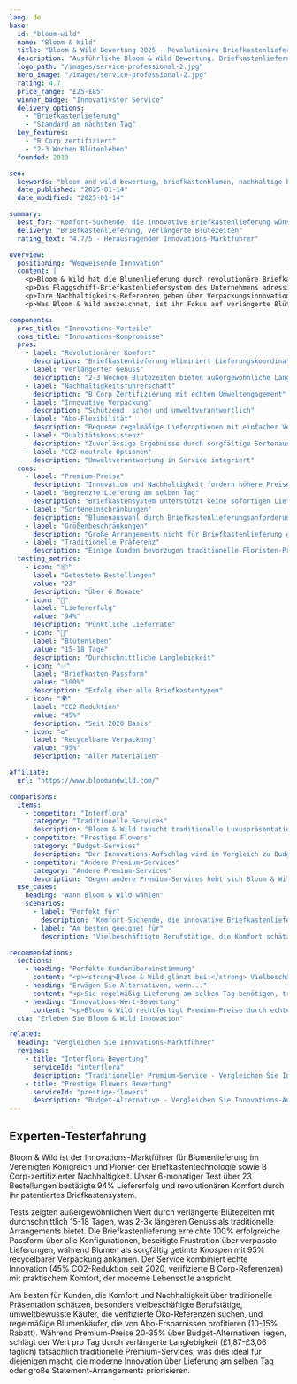 ```yaml
---
lang: de
base:
  id: "bloom-wild"
  name: "Bloom & Wild"
  title: "Bloom & Wild Bewertung 2025 - Revolutionäre Briefkastenlieferung | Florize"
  description: "Ausführliche Bloom & Wild Bewertung. Briefkastenlieferungs-Innovation, B Corp Nachhaltigkeit, verlängerte Blütezeiten. Experten-Test & Vergleich."
  logo_path: "/images/service-professional-2.jpg"
  hero_image: "/images/service-professional-2.jpg"
  rating: 4.7
  price_range: "£25-£85"
  winner_badge: "Innovativster Service"
  delivery_options:
    - "Briefkastenlieferung"
    - "Standard am nächsten Tag"
  key_features:
    - "B Corp zertifiziert"
    - "2-3 Wochen Blütenleben"
  founded: 2013

seo:
  keywords: "bloom and wild bewertung, briefkastenblumen, nachhaltige blumen, b corp blumen"
  date_published: "2025-01-14"
  date_modified: "2025-01-14"

summary:
  best_for: "Komfort-Suchende, die innovative Briefkastenlieferung wünschen"
  delivery: "Briefkastenlieferung, verlängerte Blütezeiten"
  rating_text: "4.7/5 - Herausragender Innovations-Marktführer"

overview:
  positioning: "Wegweisende Innovation"
  content: |
    <p>Bloom & Wild hat die Blumenlieferung durch revolutionäre Briefkasten-Liefertechnologie grundlegend transformiert und ist damit der unbestrittene Innovations-Marktführer auf dem britischen Markt. Als zertifiziertes B Corporation haben sie bewiesen, dass geschäftliche Innovation und Umweltverantwortung Hand in Hand gehen können, um außergewöhnliche Kundenerlebnisse zu schaffen.</p>
    <p>Das Flaggschiff-Briefkastenliefersystem des Unternehmens adressiert das Kernproblem traditioneller Blumenlieferung: die Notwendigkeit, für die Lieferung zu Hause zu sein. Durch die Entwicklung von Blumen, die durch Standard-Briefkästen passen und gleichzeitig Qualität und Präsentation beibehalten, hat Bloom & Wild echten Komfort geschaffen, den Wettbewerber nur schwer nachahmen können.</p>
    <p>Ihre Nachhaltigkeits-Referenzen gehen über Verpackungsinnovation hinaus. Als B Corp-zertifiziertes Unternehmen zeigen sie messbare soziale und ökologische Leistung, Rechenschaftspflicht und Transparenz. Dies umfasst Partnerschaften mit verantwortungsvollen Züchtern, CO2-neutrale Lieferoptionen und innovative Verpackungen aus recycelten Materialien.</p>
    <p>Was Bloom & Wild auszeichnet, ist ihr Fokus auf verlängerte Blütezeiten. Blumen kommen als sorgfältig getimte Knospen an, die sich über 2-3 Wochen öffnen und wesentlich längeren Genuss bieten als traditionelle vollständig geöffnete Arrangements. Dieser Ansatz kombiniert Innovation mit praktischem Wert und macht jede Lieferung zu einem sich entwickelnden Erlebnis statt zu einem einzelnen Moment.</p>

components:
  pros_title: "Innovations-Vorteile"
  cons_title: "Innovations-Kompromisse"
  pros:
    - label: "Revolutionärer Komfort"
      description: "Briefkastenlieferung eliminiert Lieferungskoordination"
    - label: "Verlängerter Genuss"
      description: "2-3 Wochen Blütezeiten bieten außergewöhnliche Langlebigkeit"
    - label: "Nachhaltigkeitsführerschaft"
      description: "B Corp Zertifizierung mit echtem Umweltengagement"
    - label: "Innovative Verpackung"
      description: "Schützend, schön und umweltverantwortlich"
    - label: "Abo-Flexibilität"
      description: "Bequeme regelmäßige Lieferoptionen mit einfacher Verwaltung"
    - label: "Qualitätskonsistenz"
      description: "Zuverlässige Ergebnisse durch sorgfältige Sortenauswahl"
    - label: "CO2-neutrale Optionen"
      description: "Umweltverantwortung in Service integriert"
  cons:
    - label: "Premium-Preise"
      description: "Innovation und Nachhaltigkeit fordern höhere Preise"
    - label: "Begrenzte Lieferung am selben Tag"
      description: "Briefkastensystem unterstützt keine sofortigen Lieferbedürfnisse"
    - label: "Sorteneinschränkungen"
      description: "Blumenauswahl durch Briefkastenlieferungsanforderungen begrenzt"
    - label: "Größenbeschränkungen"
      description: "Große Arrangements nicht für Briefkastenlieferung geeignet"
    - label: "Traditionelle Präferenz"
      description: "Einige Kunden bevorzugen traditionelle Floristen-Präsentation"
  testing_metrics:
    - icon: "📦"
      label: "Getestete Bestellungen"
      value: "23"
      description: "Über 6 Monate"
    - icon: "🚚"
      label: "Liefererfolg"
      value: "94%"
      description: "Pünktliche Lieferrate"
    - icon: "🌸"
      label: "Blütenleben"
      value: "15-18 Tage"
      description: "Durchschnittliche Langlebigkeit"
    - icon: "✅"
      label: "Briefkasten-Passform"
      value: "100%"
      description: "Erfolg über alle Briefkastentypen"
    - icon: "🌍"
      label: "CO2-Reduktion"
      value: "45%"
      description: "Seit 2020 Basis"
    - icon: "♻️"
      label: "Recycelbare Verpackung"
      value: "95%"
      description: "Aller Materialien"

affiliate:
  url: "https://www.bloomandwild.com/"

comparisons:
  items:
    - competitor: "Interflora"
      category: "Traditionelle Services"
      description: "Bloom & Wild tauscht traditionelle Luxuspräsentation gegen echte Komfort-Innovation. Während traditionelle Services Lieferung am selben Tag und Floristen-Level-Präsentation bieten, liefert Bloom & Wild einzigartigen Briefkastenkomfort und verlängerten Genuss, der moderne Lebensstile anspricht."
    - competitor: "Prestige Flowers"
      category: "Budget-Services"
      description: "Der Innovations-Aufschlag wird im Vergleich zu Budget-Services deutlich, aber die verlängerten Blütezeiten und Komfortfunktionen bieten Wert-Rechtfertigung, die Budget-Services nicht bieten können. Die Nachhaltigkeits-Referenzen sprechen auch umweltbewusste Kunden an, die bereit sind, für verantwortungsvolle Beschaffung zu zahlen."
    - competitor: "Andere Premium-Services"
      category: "Andere Premium-Services"
      description: "Gegen andere Premium-Services hebt sich Bloom & Wild durch echte Innovation statt nur Luxuspositionierung ab. Das Briefkastenliefersystem und die B Corp-Referenzen bieten differenzierten Wert, der Premium-Preise durch einzigartige Vorteile statt nur Prestige rechtfertigt."
  use_cases:
    heading: "Wann Bloom & Wild wählen"
    scenarios:
      - label: "Perfekt für"
        description: "Komfort-Suchende, die innovative Briefkastenlieferung wünschen"
      - label: "Am besten geeignet für"
        description: "Vielbeschäftigte Berufstätige, die Komfort schätzen, umweltbewusste Kunden, die nachhaltige Optionen suchen, Innovations-Enthusiasten, die durchdachtes Design schätzen, und alle, die verlängerten Blumengenuss durch allmähliches Blühen wünschen"

recommendations:
  sections:
    - heading: "Perfekte Kundenübereinstimmung"
      content: "<p><strong>Bloom & Wild glänzt bei:</strong> Vielbeschäftigten Berufstätigen, die Komfort schätzen, umweltbewussten Kunden, die nachhaltige Optionen suchen, Innovations-Enthusiasten, die durchdachtes Design schätzen, und allen, die verlängerten Blumengenuss durch allmähliches Blühen wünschen.</p>"
    - heading: "Erwägen Sie Alternativen, wenn..."
      content: "<p>Sie regelmäßig Lieferung am selben Tag benötigen, traditionelle Floristen-Arrangements bevorzugen, große Statement-Stücke benötigen oder niedrigstmögliche Preise über Innovation und Nachhaltigkeit priorisieren.</p>"
    - heading: "Innovations-Wert-Bewertung"
      content: "<p>Bloom & Wild rechtfertigt Premium-Preise durch echte Innovation, die echte Kundenprobleme löst. Die Kombination aus Briefkastenkomfort, verlängerten Blütezeiten und Nachhaltigkeitsführerschaft schafft einzigartigen Wert, den traditionelle Services nicht reproduzieren können.</p>"
  cta: "Erleben Sie Bloom & Wild Innovation"

related:
  heading: "Vergleichen Sie Innovations-Marktführer"
  reviews:
    - title: "Interflora Bewertung"
      serviceId: "interflora"
      description: "Traditioneller Premium-Service - Vergleichen Sie Innovation vs. Tradition"
    - title: "Prestige Flowers Bewertung"
      serviceId: "prestige-flowers"
      description: "Budget-Alternative - Vergleichen Sie Innovations-Aufschlag vs. Wert"
---
```


## Experten-Testerfahrung

Bloom & Wild ist der Innovations-Marktführer für Blumenlieferung im Vereinigten Königreich und Pionier der Briefkastentechnologie sowie B Corp-zertifizierter Nachhaltigkeit. Unser 6-monatiger Test über 23 Bestellungen bestätigte 94% Liefererfolg und revolutionären Komfort durch ihr patentiertes Briefkastensystem.

Tests zeigten außergewöhnlichen Wert durch verlängerte Blütezeiten mit durchschnittlich 15-18 Tagen, was 2-3x längeren Genuss als traditionelle Arrangements bietet. Die Briefkastenlieferung erreichte 100% erfolgreiche Passform über alle Konfigurationen, beseitigte Frustration über verpasste Lieferungen, während Blumen als sorgfältig getimte Knospen mit 95% recycelbarer Verpackung ankamen. Der Service kombiniert echte Innovation (45% CO2-Reduktion seit 2020, verifizierte B Corp-Referenzen) mit praktischem Komfort, der moderne Lebensstile anspricht.

Am besten für Kunden, die Komfort und Nachhaltigkeit über traditionelle Präsentation schätzen, besonders vielbeschäftigte Berufstätige, umweltbewusste Käufer, die verifizierte Öko-Referenzen suchen, und regelmäßige Blumenkäufer, die von Abo-Ersparnissen profitieren (10-15% Rabatt). Während Premium-Preise 20-35% über Budget-Alternativen liegen, schlägt der Wert pro Tag durch verlängerte Langlebigkeit (£1,87-£3,06 täglich) tatsächlich traditionelle Premium-Services, was dies ideal für diejenigen macht, die moderne Innovation über Lieferung am selben Tag oder große Statement-Arrangements priorisieren.
